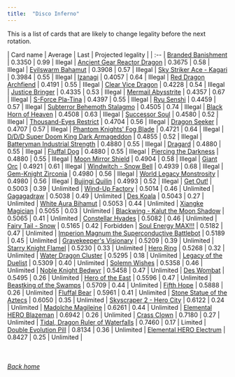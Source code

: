 ```yaml
---
title:  "Disco Inferno"
---
```


This is a list of cards that are likely to change legality before the next rotation.

| Card name | Average | Last | Projected legality |
| :-- |
[Branded Banishment](https://db.ygoprodeck.com/card/?search=Branded%20Banishment) | 0.3350 | 0.99 | Illegal |
[Ancient Gear Reactor Dragon](https://db.ygoprodeck.com/card/?search=Ancient%20Gear%20Reactor%20Dragon) | 0.3675 | 0.58 | Illegal |
[Evilswarm Bahamut](https://db.ygoprodeck.com/card/?search=Evilswarm%20Bahamut) | 0.3908 | 0.57 | Illegal |
[Sky Striker Ace - Kagari](https://db.ygoprodeck.com/card/?search=Sky%20Striker%20Ace%20-%20Kagari) | 0.3984 | 0.55 | Illegal |
[Izanagi](https://db.ygoprodeck.com/card/?search=Izanagi) | 0.4057 | 0.64 | Illegal |
[Red Dragon Archfiend](https://db.ygoprodeck.com/card/?search=Red%20Dragon%20Archfiend) | 0.4191 | 0.55 | Illegal |
[Clear Vice Dragon](https://db.ygoprodeck.com/card/?search=Clear%20Vice%20Dragon) | 0.4228 | 0.54 | Illegal |
[Justice Bringer](https://db.ygoprodeck.com/card/?search=Justice%20Bringer) | 0.4335 | 0.53 | Illegal |
[Mermail Abysstrite](https://db.ygoprodeck.com/card/?search=Mermail%20Abysstrite) | 0.4357 | 0.67 | Illegal |
[S-Force Pla-Tina](https://db.ygoprodeck.com/card/?search=S-Force%20Pla-Tina) | 0.4397 | 0.55 | Illegal |
[Ryu Senshi](https://db.ygoprodeck.com/card/?search=Ryu%20Senshi) | 0.4459 | 0.57 | Illegal |
[Subterror Behemoth Stalagmo](https://db.ygoprodeck.com/card/?search=Subterror%20Behemoth%20Stalagmo) | 0.4505 | 0.74 | Illegal |
[Black Horn of Heaven](https://db.ygoprodeck.com/card/?search=Black%20Horn%20of%20Heaven) | 0.4508 | 0.63 | Illegal |
[Successor Soul](https://db.ygoprodeck.com/card/?search=Successor%20Soul) | 0.4580 | 0.52 | Illegal |
[Thousand-Eyes Restrict](https://db.ygoprodeck.com/card/?search=Thousand-Eyes%20Restrict) | 0.4704 | 0.56 | Illegal |
[Dragon Seeker](https://db.ygoprodeck.com/card/?search=Dragon%20Seeker) | 0.4707 | 0.57 | Illegal |
[Phantom Knights' Fog Blade](https://db.ygoprodeck.com/card/?search=Phantom%20Knights'%20Fog%20Blade) | 0.4721 | 0.64 | Illegal |
[D/D/D Super Doom King Dark Armageddon](https://db.ygoprodeck.com/card/?search=D/D/D%20Super%20Doom%20King%20Dark%20Armageddon) | 0.4855 | 0.52 | Illegal |
[Batteryman Industrial Strength](https://db.ygoprodeck.com/card/?search=Batteryman%20Industrial%20Strength) | 0.4880 | 0.55 | Illegal |
[Dragard](https://db.ygoprodeck.com/card/?search=Dragard) | 0.4880 | 0.55 | Illegal |
[Fluffal Dog](https://db.ygoprodeck.com/card/?search=Fluffal%20Dog) | 0.4880 | 0.55 | Illegal |
[Piercing the Darkness](https://db.ygoprodeck.com/card/?search=Piercing%20the%20Darkness) | 0.4880 | 0.55 | Illegal |
[Moon Mirror Shield](https://db.ygoprodeck.com/card/?search=Moon%20Mirror%20Shield) | 0.4904 | 0.58 | Illegal |
[Giant Orc](https://db.ygoprodeck.com/card/?search=Giant%20Orc) | 0.4921 | 0.61 | Illegal |
[Windwitch - Snow Bell](https://db.ygoprodeck.com/card/?search=Windwitch%20-%20Snow%20Bell) | 0.4939 | 0.68 | Illegal |
[Gem-Knight Zirconia](https://db.ygoprodeck.com/card/?search=Gem-Knight%20Zirconia) | 0.4980 | 0.56 | Illegal |
[World Legacy Monstrosity](https://db.ygoprodeck.com/card/?search=World%20Legacy%20Monstrosity) | 0.4980 | 0.56 | Illegal |
[Bujingi Quilin](https://db.ygoprodeck.com/card/?search=Bujingi%20Quilin) | 0.4993 | 0.52 | Illegal |
[Get Out!](https://db.ygoprodeck.com/card/?search=Get%20Out!) | 0.5003 | 0.39 | Unlimited |
[Wind-Up Factory](https://db.ygoprodeck.com/card/?search=Wind-Up%20Factory) | 0.5014 | 0.46 | Unlimited |
[Gagagadraw](https://db.ygoprodeck.com/card/?search=Gagagadraw) | 0.5038 | 0.49 | Unlimited |
[Des Koala](https://db.ygoprodeck.com/card/?search=Des%20Koala) | 0.5043 | 0.27 | Unlimited |
[White Aura Bihamut](https://db.ygoprodeck.com/card/?search=White%20Aura%20Bihamut) | 0.5053 | 0.44 | Unlimited |
[Xiangke Magician](https://db.ygoprodeck.com/card/?search=Xiangke%20Magician) | 0.5055 | 0.03 | Unlimited |
[Blackwing - Kalut the Moon Shadow](https://db.ygoprodeck.com/card/?search=Blackwing%20-%20Kalut%20the%20Moon%20Shadow) | 0.5065 | 0.41 | Unlimited |
[Constellar Hyades](https://db.ygoprodeck.com/card/?search=Constellar%20Hyades) | 0.5082 | 0.46 | Unlimited |
[Fairy Tail - Snow](https://db.ygoprodeck.com/card/?search=Fairy%20Tail%20-%20Snow) | 0.5165 | 0.42 | Forbidden |
[Soul Energy MAX!!!](https://db.ygoprodeck.com/card/?search=Soul%20Energy%20MAX!!!) | 0.5182 | 0.47 | Unlimited |
[Imperion Magnum the Superconductive Battlebot](https://db.ygoprodeck.com/card/?search=Imperion%20Magnum%20the%20Superconductive%20Battlebot) | 0.5189 | 0.45 | Unlimited |
[Gravekeeper's Visionary](https://db.ygoprodeck.com/card/?search=Gravekeeper's%20Visionary) | 0.5209 | 0.39 | Unlimited |
[Starry Knight Flamel](https://db.ygoprodeck.com/card/?search=Starry%20Knight%20Flamel) | 0.5230 | 0.33 | Unlimited |
[Hero Ring](https://db.ygoprodeck.com/card/?search=Hero%20Ring) | 0.5268 | 0.32 | Unlimited |
[Water Dragon Cluster](https://db.ygoprodeck.com/card/?search=Water%20Dragon%20Cluster) | 0.5295 | 0.18 | Unlimited |
[Legacy of the Duelist](https://db.ygoprodeck.com/card/?search=Legacy%20of%20the%20Duelist) | 0.5309 | 0.40 | Unlimited |
[Solemn Wishes](https://db.ygoprodeck.com/card/?search=Solemn%20Wishes) | 0.5358 | 0.46 | Unlimited |
[Noble Knight Bedwyr](https://db.ygoprodeck.com/card/?search=Noble%20Knight%20Bedwyr) | 0.5458 | 0.47 | Unlimited |
[Des Wombat](https://db.ygoprodeck.com/card/?search=Des%20Wombat) | 0.5495 | 0.26 | Unlimited |
[Hero of the East](https://db.ygoprodeck.com/card/?search=Hero%20of%20the%20East) | 0.5596 | 0.47 | Unlimited |
[Beastking of the Swamps](https://db.ygoprodeck.com/card/?search=Beastking%20of%20the%20Swamps) | 0.5709 | 0.44 | Unlimited |
[Fifth Hope](https://db.ygoprodeck.com/card/?search=Fifth%20Hope) | 0.5888 | 0.26 | Unlimited |
[Fluffal Bear](https://db.ygoprodeck.com/card/?search=Fluffal%20Bear) | 0.5961 | 0.41 | Unlimited |
[Stone Statue of the Aztecs](https://db.ygoprodeck.com/card/?search=Stone%20Statue%20of%20the%20Aztecs) | 0.6050 | 0.35 | Unlimited |
[Skyscraper 2 - Hero City](https://db.ygoprodeck.com/card/?search=Skyscraper%202%20-%20Hero%20City) | 0.6122 | 0.24 | Unlimited |
[Madolche Magileine](https://db.ygoprodeck.com/card/?search=Madolche%20Magileine) | 0.6261 | 0.44 | Unlimited |
[Elemental HERO Blazeman](https://db.ygoprodeck.com/card/?search=Elemental%20HERO%20Blazeman) | 0.6942 | 0.26 | Unlimited |
[Crass Clown](https://db.ygoprodeck.com/card/?search=Crass%20Clown) | 0.7180 | 0.27 | Unlimited |
[Tidal, Dragon Ruler of Waterfalls](https://db.ygoprodeck.com/card/?search=Tidal,%20Dragon%20Ruler%20of%20Waterfalls) | 0.7460 | 0.17 | Limited |
[Double Evolution Pill](https://db.ygoprodeck.com/card/?search=Double%20Evolution%20Pill) | 0.8134 | 0.36 | Unlimited |
[Elemental HERO Electrum](https://db.ygoprodeck.com/card/?search=Elemental%20HERO%20Electrum) | 0.8427 | 0.25 | Unlimited |

<br>

###### [Back home](index)